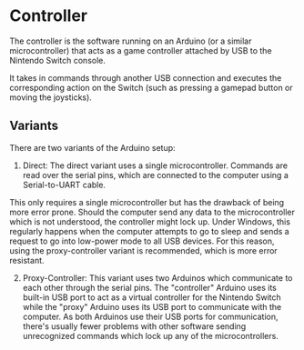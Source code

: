 # Controller
The controller is the software running on an Arduino (or a similar microcontroller) that acts as a game controller attached by USB to the Nintendo Switch console.

It takes in commands through another USB connection and executes the corresponding action on the Switch (such as pressing a gamepad button or moving the joysticks).

## Variants
There are two variants of the Arduino setup:
1. Direct: The direct variant uses a single microcontroller. Commands are read over the serial pins, which are connected to the computer using a Serial-to-UART cable. 

This only requires a single microcontroller but has the drawback of being more error prone. Should the computer send any data to the microcontroller which is not understood, the controller might lock up. Under Windows, this regularly happens when the computer attempts to go to sleep and sends a request to go into low-power mode to all USB devices. For this reason, using the proxy-controller variant is recommended, which is more error resistant.

2. Proxy-Controller: This variant uses two Arduinos which communicate to each other through the serial pins. The "controller" Arduino uses its built-in USB port to act as a virtual controller for the Nintendo Switch while the "proxy" Arduino uses its USB port to communicate with the computer. As both Arduinos use their USB ports for communication, there's usually fewer problems with other software sending unrecognized commands which lock up any of the microcontrollers.